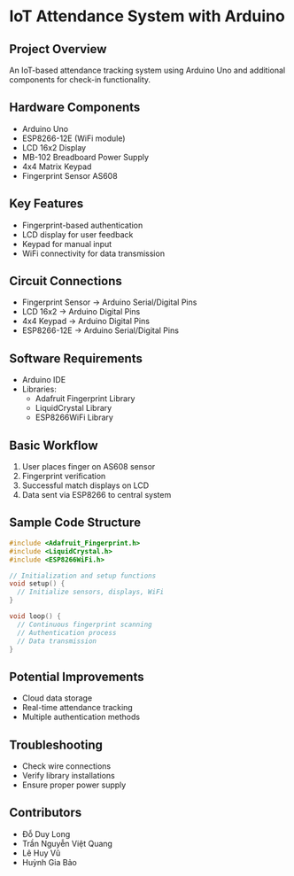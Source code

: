 # IoT Attendance System with Arduino

## Project Overview
An IoT-based attendance tracking system using Arduino Uno and additional components for check-in functionality.

## Hardware Components
- Arduino Uno
- ESP8266-12E (WiFi module)
- LCD 16x2 Display
- MB-102 Breadboard Power Supply
- 4x4 Matrix Keypad
- Fingerprint Sensor AS608

## Key Features
- Fingerprint-based authentication
- LCD display for user feedback
- Keypad for manual input
- WiFi connectivity for data transmission

## Circuit Connections
- Fingerprint Sensor → Arduino Serial/Digital Pins
- LCD 16x2 → Arduino Digital Pins
- 4x4 Keypad → Arduino Digital Pins
- ESP8266-12E → Arduino Serial/Digital Pins

## Software Requirements
- Arduino IDE
- Libraries:
  - Adafruit Fingerprint Library
  - LiquidCrystal Library
  - ESP8266WiFi Library

## Basic Workflow
1. User places finger on AS608 sensor
2. Fingerprint verification
3. Successful match displays on LCD
4. Data sent via ESP8266 to central system

## Sample Code Structure
```cpp
#include <Adafruit_Fingerprint.h>
#include <LiquidCrystal.h>
#include <ESP8266WiFi.h>

// Initialization and setup functions
void setup() {
  // Initialize sensors, displays, WiFi
}

void loop() {
  // Continuous fingerprint scanning
  // Authentication process
  // Data transmission
}
```

## Potential Improvements
- Cloud data storage
- Real-time attendance tracking
- Multiple authentication methods

## Troubleshooting
- Check wire connections
- Verify library installations
- Ensure proper power supply

## Contributors
-  Đỗ Duy Long
-  Trần Nguyễn Việt Quang
-  Lê Huy Vũ
-  Huỳnh Gia Bảo
